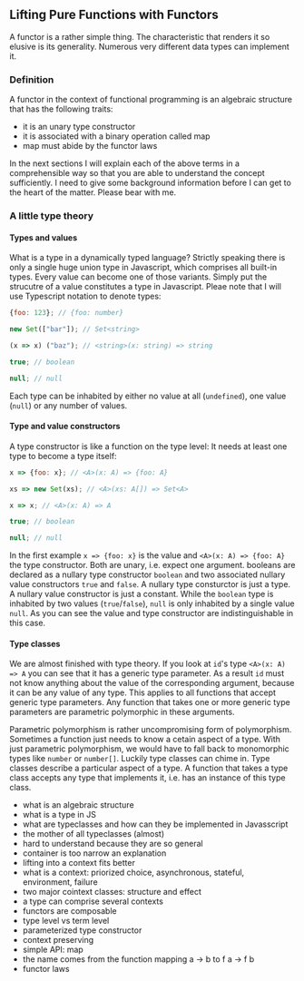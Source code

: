 ## Lifting Pure Functions with Functors

A functor is a rather simple thing. The characteristic that renders it so elusive is its generality. Numerous very different data types can implement it.

### Definition

A functor in the context of functional programming is an algebraic structure that has the following traits:

* it is an unary type constructor
* it is associated with a binary operation called map
* map must abide by the functor laws

In the next sections I will explain each of the above terms in a comprehensible way so that you are able to understand the concept sufficiently. I need to give some background information before I can get to the heart of the matter. Please bear with me.

### A little type theory

#### Types and values

What is a type in a dynamically typed language? Strictly speaking there is only a single huge union type in Javascript, which comprises all built-in types. Every value can become one of those variants. Simply put the strucutre of a value constitutes a type in Javascript. Pleae note that I will use Typescript notation to denote types:

```javascript
{foo: 123}; // {foo: number}

new Set(["bar"]); // Set<string>

(x => x) ("baz"); // <string>(x: string) => string

true; // boolean

null; // null
```
Each type can be inhabited by either no value at all (`undefined`), one value (`null`) or any number of values.

#### Type and value constructors

A type constructor is like a function on the type level: It needs at least one type to become a type itself:

```javascript
x => {foo: x}; // <A>(x: A) => {foo: A}

xs => new Set(xs); // <A>(xs: A[]) => Set<A>

x => x; // <A>(x: A) => A

true; // boolean

null; // null
```
In the first example `x => {foo: x}` is the value and `<A>(x: A) => {foo: A}` the type constructor. Both are unary, i.e. expect one argument. booleans are declared as a nullary type constructor `boolean` and two associated nullary value constructors `true` and `false`. A nullary type consturctor is just a type. A nullary value constructor is just a constant. While the `boolean` type is inhabited by two values (`true`/`false`), `null` is only inhabited by a single value `null`. As you can see the value and type constructor are indistinguishable in this case.

#### Type classes

We are almost finished with type theory. If you look at `id`'s type `<A>(x: A) => A` you can see that it has a generic type parameter. As a result `id` must not know anything about the value of the corresponding argument, because it can be any value of any type. This applies to all functions that accept generic type parameters. Any function that takes one or more generic type parameters are parametric polymorphic in these arguments.

Parametric polymorphism is rather uncompromising form of polymorphism. Sometimes a function just needs to know a cetain aspect of a type. With just parametric polymorphism, we would have to fall back to monomorphic types like `number` or `number[]`. Luckily type classes can chime in. Type classes describe a particular aspect of a type. A function that takes a type class accepts any type that implements it, i.e. has an instance of this type class.

* what is an algebraic structure
* what is a type in JS
* what are typeclasses and how can they be implemented in Javasscript
* the mother of all typeclasses (almost)
* hard to understand because they are so general
* container is too narrow an explanation
* lifting into a context fits better
* what is a context: priorized choice, asynchronous, stateful, environment, failure
* two major cointext classes: structure and effect
* a type can comprise several contexts
* functors are composable
* type level vs term level
* parameterized type constructor
* context preserving
* simple API: map
* the name comes from the function mapping a -> b to f a -> f b
* functor laws
